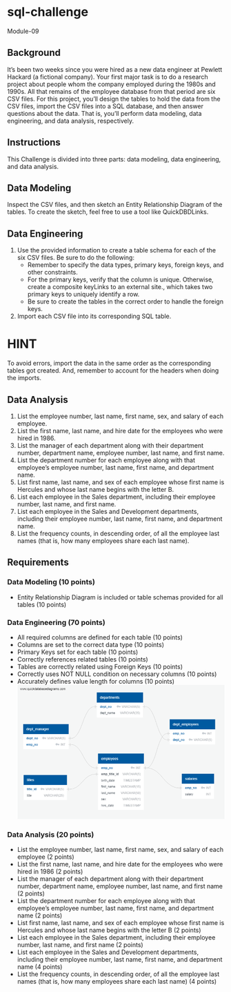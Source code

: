 # sql-challenge
Module-09

## Background
It’s been two weeks since you were hired as a new data engineer at Pewlett Hackard (a fictional company). Your first major task is to do a research project about people whom the company employed during the 1980s and 1990s. All that remains of the employee database from that period are six CSV files.
For this project, you’ll design the tables to hold the data from the CSV files, import the CSV files into a SQL database, and then answer questions about the data. That is, you’ll perform data modeling, data engineering, and data analysis, respectively.

## Instructions
This Challenge is divided into three parts: data modeling, data engineering, and data analysis.

## Data Modeling
Inspect the CSV files, and then sketch an Entity Relationship Diagram of the tables. To create the sketch, feel free to use a tool like QuickDBDLinks.

## Data Engineering
  1. Use the provided information to create a table schema for each of the six CSV files. Be sure to do the following:
     - Remember to specify the data types, primary keys, foreign keys, and other constraints.
     - For the primary keys, verify that the column is unique. Otherwise, create a composite keyLinks to an external site., which takes two primary keys to uniquely identify a row.
     - Be sure to create the tables in the correct order to handle the foreign keys.
  2. Import each CSV file into its corresponding SQL table.

# HINT
To avoid errors, import the data in the same order as the corresponding tables got created. And, remember to account for the headers when doing the imports.

## Data Analysis
1. List the employee number, last name, first name, sex, and salary of each employee.
2. List the first name, last name, and hire date for the employees who were hired in 1986.
3. List the manager of each department along with their department number, department name, employee number, last name, and first name.
4. List the department number for each employee along with that employee’s employee number, last name, first name, and department name.
5. List first name, last name, and sex of each employee whose first name is Hercules and whose last name begins with the letter B.
6. List each employee in the Sales department, including their employee number, last name, and first name.
7. List each employee in the Sales and Development departments, including their employee number, last name, first name, and department name.
8. List the frequency counts, in descending order, of all the employee last names (that is, how many employees share each last name).

## Requirements
### Data Modeling (10 points)
  - Entity Relationship Diagram is included or table schemas provided for all tables (10 points)
### Data Engineering (70 points)
  - All required columns are defined for each table (10 points)
  - Columns are set to the correct data type (10 points)
  - Primary Keys set for each table (10 points)
  - Correctly references related tables (10 points)
  - Tables are correctly related using Foreign Keys (10 points)
  - Correctly uses NOT NULL condition on necessary columns (10 points)
  - Accurately defines value length for columns (10 points)
    ![EAD](https://github.com/michelesanctis/sql-challenge/blob/main/Images/EAD_sql_challenge.png?raw=true)
### Data Analysis (20 points)
  - List the employee number, last name, first name, sex, and salary of each employee (2 points)
  - List the first name, last name, and hire date for the employees who were hired in 1986 (2 points)
  - List the manager of each department along with their department number, department name, employee number, last name, and first name (2 points)
  - List the department number for each employee along with that employee’s employee number, last name, first name, and department name (2 points)
  - List first name, last name, and sex of each employee whose first name is Hercules and whose last name begins with the letter B (2 points)
  - List each employee in the Sales department, including their employee number, last name, and first name (2 points)
  - List each employee in the Sales and Development departments, including their employee number, last name, first name, and department name (4 points)
  - List the frequency counts, in descending order, of all the employee last names (that is, how many employees share each last name) (4 points)
